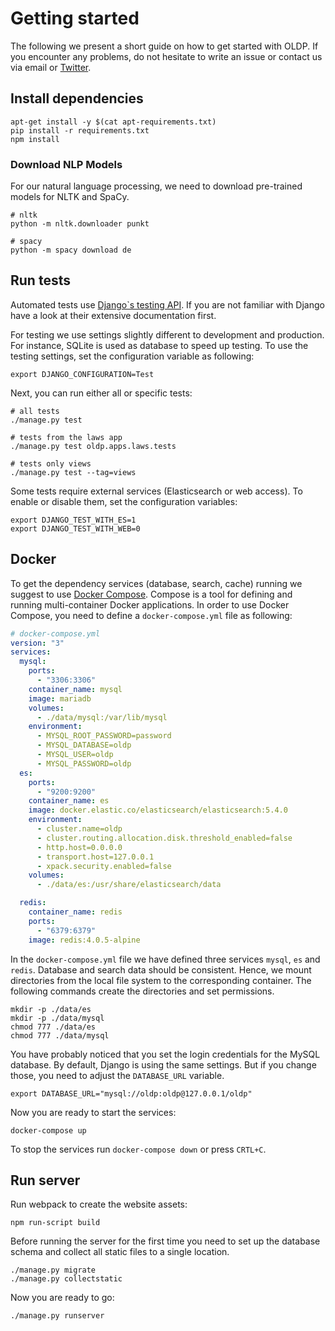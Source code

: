 # Getting started

The following we present a short guide on how to get started with OLDP.
If you encounter any problems, do not hesitate to write an issue or contact us via email or [Twitter](https://twitter.com/openlegaldata).

## Install dependencies

```
apt-get install -y $(cat apt-requirements.txt)
pip install -r requirements.txt
npm install
```

### Download NLP Models

For our natural language processing, we need to download pre-trained models for NLTK and SpaCy.

```
# nltk
python -m nltk.downloader punkt

# spacy
python -m spacy download de
```

## Run tests

Automated tests use [Django`s testing API](https://docs.djangoproject.com/en/2.1/topics/testing/).
If you are not familiar with Django have a look at their extensive documentation first.

For testing we use settings slightly different to development and production.
For instance, SQLite is used as database to speed up testing.
To use the testing settings, set the configuration variable as following:

```
export DJANGO_CONFIGURATION=Test
```

Next, you can run either all or specific tests:

```
# all tests
./manage.py test

# tests from the laws app
./manage.py test oldp.apps.laws.tests

# tests only views
./manage.py test --tag=views
```

Some tests require external services (Elasticsearch or web access).
To enable or disable them, set the configuration variables:

```
export DJANGO_TEST_WITH_ES=1
export DJANGO_TEST_WITH_WEB=0
```

## Docker

To get the dependency services (database, search, cache) running we suggest to use [Docker Compose](https://docs.docker.com/compose/).
Compose is a tool for defining and running multi-container Docker applications.
In order to use Docker Compose, you need to define a `docker-compose.yml` file as following:

```yaml
# docker-compose.yml
version: "3"
services:
  mysql:
    ports:
      - "3306:3306"
    container_name: mysql
    image: mariadb
    volumes:
      - ./data/mysql:/var/lib/mysql
    environment:
      - MYSQL_ROOT_PASSWORD=password
      - MYSQL_DATABASE=oldp
      - MYSQL_USER=oldp
      - MYSQL_PASSWORD=oldp
  es:
    ports:
      - "9200:9200"
    container_name: es
    image: docker.elastic.co/elasticsearch/elasticsearch:5.4.0
    environment:
      - cluster.name=oldp
      - cluster.routing.allocation.disk.threshold_enabled=false
      - http.host=0.0.0.0
      - transport.host=127.0.0.1
      - xpack.security.enabled=false
    volumes:
      - ./data/es:/usr/share/elasticsearch/data

  redis:
    container_name: redis
    ports:
      - "6379:6379"
    image: redis:4.0.5-alpine
```

In the `docker-compose.yml` file we have defined three services `mysql`, `es` and `redis`.
Database and search data should be consistent. Hence, we mount directories from the local file system to the corresponding container.
The following commands create the directories and set permissions.

```
mkdir -p ./data/es
mkdir -p ./data/mysql
chmod 777 ./data/es
chmod 777 ./data/mysql
```

You have probably noticed that you set the login credentials for the MySQL database.
By default, Django is using the same settings.
But if you change those, you need to adjust the `DATABASE_URL` variable.

```
export DATABASE_URL="mysql://oldp:oldp@127.0.0.1/oldp"
```

Now you are ready to start the services:

```
docker-compose up
```

To stop the services run `docker-compose down` or press `CRTL+C`.

## Run server

Run webpack to create the website assets:

```
npm run-script build
```

Before running the server for the first time you need to set up the database schema and collect all static files to a single location.

```
./manage.py migrate
./manage.py collectstatic 
```

Now you are ready to go:

```
./manage.py runserver
```

